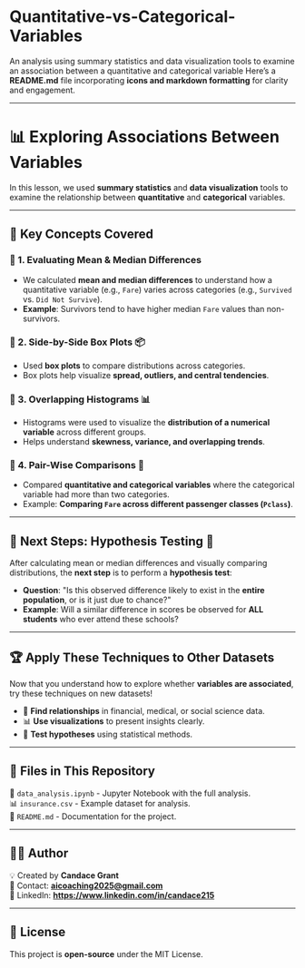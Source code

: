 # Quantitative-vs-Categorical-Variables
An analysis using summary statistics and data visualization tools to examine an association between a quantitative and categorical variable
Here’s a **README.md** file incorporating **icons and markdown formatting** for clarity and engagement.

---

# 📊 Exploring Associations Between Variables

In this lesson, we used **summary statistics** and **data visualization** tools to examine the relationship between **quantitative** and **categorical** variables.

---

## 📝 Key Concepts Covered

### 📌 1. Evaluating Mean & Median Differences
- We calculated **mean and median differences** to understand how a quantitative variable (e.g., `Fare`) varies across categories (e.g., `Survived` vs. `Did Not Survive`).
- **Example**: Survivors tend to have higher median `Fare` values than non-survivors.

### 📌 2. Side-by-Side Box Plots 📦
- Used **box plots** to compare distributions across categories.
- Box plots help visualize **spread, outliers, and central tendencies**.

### 📌 3. Overlapping Histograms 📊
- Histograms were used to visualize the **distribution of a numerical variable** across different groups.
- Helps understand **skewness, variance, and overlapping trends**.

### 📌 4. Pair-Wise Comparisons 🔄
- Compared **quantitative and categorical variables** where the categorical variable had more than two categories.
- Example: **Comparing `Fare` across different passenger classes (`Pclass`)**.

---

## 🔬 Next Steps: Hypothesis Testing 🧪
After calculating mean or median differences and visually comparing distributions, the **next step** is to perform a **hypothesis test**:
- **Question**: "Is this observed difference likely to exist in the **entire population**, or is it just due to chance?"
- **Example**: Will a similar difference in scores be observed for **ALL students** who ever attend these schools?

---

## 🏆 Apply These Techniques to Other Datasets
Now that you understand how to explore whether **variables are associated**, try these techniques on new datasets!

- 🎯 **Find relationships** in financial, medical, or social science data.
- 📊 **Use visualizations** to present insights clearly.
- 🧪 **Test hypotheses** using statistical methods.

---

## 📂 Files in This Repository
📄 `data_analysis.ipynb` - Jupyter Notebook with the full analysis.  
📊 `insurance.csv` - Example dataset for analysis.  
📜 `README.md` - Documentation for the project.  

---

## 👨‍💻 Author
💡 Created by **Candace Grant**  
📧 Contact: **aicoaching2025@gmail.com**  
🔗 LinkedIn: **https://www.linkedin.com/in/candace215**  

---

## 📜 License
This project is **open-source** under the MIT License.


